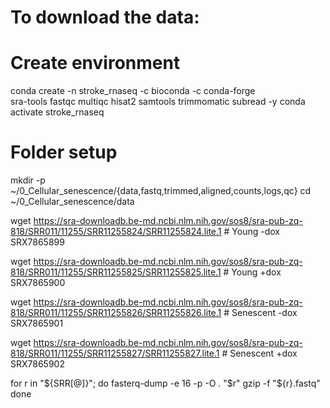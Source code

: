 # To download the data:

# Create environment
conda create -n stroke_rnaseq -c bioconda -c conda-forge \
  sra-tools fastqc multiqc hisat2 samtools trimmomatic subread -y
conda activate stroke_rnaseq

# Folder setup
mkdir -p ~/0_Cellular_senescence/{data,fastq,trimmed,aligned,counts,logs,qc}
cd ~/0_Cellular_senescence/data

wget https://sra-downloadb.be-md.ncbi.nlm.nih.gov/sos8/sra-pub-zq-818/SRR011/11255/SRR11255824/SRR11255824.lite.1 # Young -dox SRX7865899

wget https://sra-downloadb.be-md.ncbi.nlm.nih.gov/sos8/sra-pub-zq-818/SRR011/11255/SRR11255825/SRR11255825.lite.1 # Young +dox SRX7865900

wget https://sra-downloadb.be-md.ncbi.nlm.nih.gov/sos8/sra-pub-zq-818/SRR011/11255/SRR11255826/SRR11255826.lite.1 # Senescent -dox SRX7865901

wget https://sra-downloadb.be-md.ncbi.nlm.nih.gov/sos8/sra-pub-zq-818/SRR011/11255/SRR11255827/SRR11255827.lite.1 # Senescent +dox SRX7865902

for r in "${SRR[@]}"; do
  fasterq-dump -e 16 -p -O . "$r"
  gzip -f "${r}.fastq"
done
